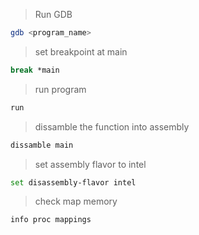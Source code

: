 > Run GDB
```bash
gdb <program_name>
```

> set breakpoint at main
```bash
break *main
```

> run program
```bash
run
```

> dissamble the function into assembly
```bash
dissamble main
```

> set assembly flavor to intel
```bash
set disassembly-flavor intel
```

> check map memory

```bash
info proc mappings
```